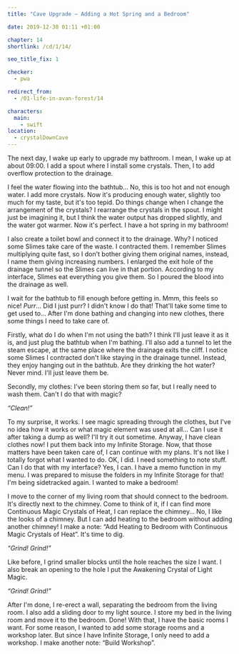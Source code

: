 ```yaml
---
title: "Cave Upgrade — Adding a Hot Spring and a Bedroom"

date: 2019-12-30 01:11 +01:00

chapter: 14
shortlink: /cd/1/14/

seo_title_fix: 1

checker:
  - pwa

redirect_from:
  - /01-life-in-avan-forest/14

characters:
  main:
    - swift
location:
  - crystalDownCave
---
```

The next day, I wake up early to upgrade my bathroom.
I mean, I wake up at about 09:00.
I add a spout where I install some crystals.
Then, I to add overflow protection to the drainage.

I feel the water flowing into the bathtub…
No, this is too hot and not enough water.
I add more crystals.
Now it's producing enough water, slightly too much for my taste, but it's too tepid.
Do things change when I change the arrangement of the crystals?
I rearrange the crystals in the spout.
I might just be imagining it, but I think the water output has dropped slightly, and the water got warmer.
Now it's perfect.
I have a hot spring in my bathroom!

I also create a toilet bowl and connect it to the drainage.
Why?
I noticed some Slimes take care of the waste.
I contracted them.
I remember Slimes multiplying quite fast, so I don't bother giving them original names, instead, I name them giving increasing numbers.
I enlarged the exit hole of the drainage tunnel so the Slimes can live in that portion.
According to my interface, Slimes eat everything you give them.
So I poured the blood into the drainage as well.

I wait for the bathtub to fill enough before getting in.
Mmm, this feels so nice!
*Purr*… Did I just purr?
I didn't know I do that!
That'll take some time to get used to…
After I'm done bathing and changing into new clothes, there some things I need to take care of.

Firstly, what do I do when I'm not using the bath?
I think I'll just leave it as it is, and just plug the bathtub when I'm bathing.
I'll also add a tunnel to let the steam escape, at the same place where the drainage exits the cliff.
I notice some Slimes I contracted don't like staying in the drainage tunnel.
Instead, they enjoy hanging out in the bathtub.
Are they drinking the hot water?
Never mind.
I'll just leave them be.

Secondly, my clothes: I've been storing them so far, but I really need to wash them.
Can't I do that with magic?

*“Clean!”*

To my surprise, it works.
I see magic spreading through the clothes, but I've no idea how it works or what magic element was used at all…
Can I use it after taking a dump as well?
I'll try it out sometime.
Anyway, I have clean clothes now!
I put them back into my Infinite Storage.
Now, that those matters have been taken care of, I can continue with my plans.
It's not like I totally forgot what I wanted to do.
OK, I did.
I need something to note stuff.
Can I do that with my interface?
Yes, I can.
I have a memo function in my menu.
I was prepared to misuse the folders in my Infinite Storage for that!
I'm being sidetracked again.
I wanted to make a bedroom!

I move to the corner of my living room that should connect to the bedroom.
It's directly next to the chimney.
Come to think of it, if I can find more Continuous Magic Crystals of Heat, I can replace the chimney…
No, I like the looks of a chimney.
But I can add heating to the bedroom without adding another chimney!
I make a note: “Add Heating to Bedroom with Continuous Magic Crystals of Heat”.
It's time to dig.

*“Grind! Grind!”*

Like before, I grind smaller blocks until the hole reaches the size I want.
I also break an opening to the hole I put the Awakening Crystal of Light Magic.

*“Grind! Grind!”*

After I'm done, I re-erect a wall, separating the bedroom from the living room.
I also add a sliding door to my light source.
I store my bed in the living room and move it to the bedroom.
Done!
With that, I have the basic rooms I want.
For some reason, I wanted to add some storage rooms and a workshop later.
But since I have Infinite Storage, I only need to add a workshop.
I make another note: “Build Workshop”.
